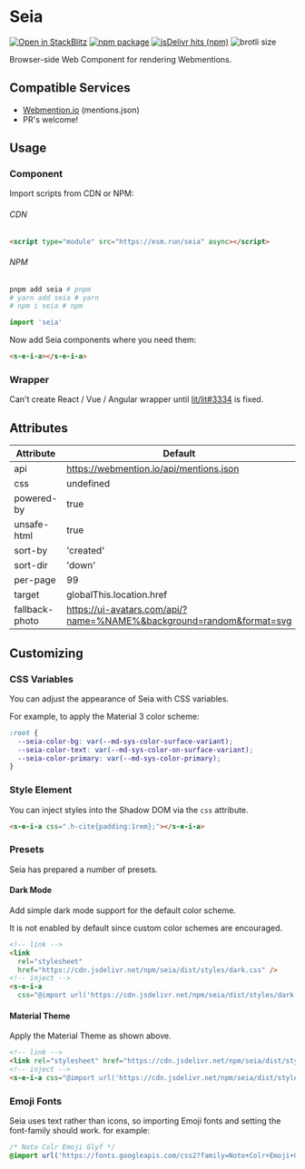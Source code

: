 # Seia

[![Open in StackBlitz](https://developer.stackblitz.com/img/open_in_stackblitz_small.svg)](https://stackblitz.com/github/importantimport/seia?file=index.html)
[![npm package](https://img.shields.io/npm/v/seia)](https://www.npmjs.com/package/seia)
[![jsDelivr hits (npm)](https://img.shields.io/jsdelivr/npm/hm/seia?color=%23ff5627)](https://www.jsdelivr.com/package/npm/seia)
![brotli size](https://img.badgesize.io/https://esm.run/seia?compression=brotli)

Browser-side Web Component for rendering Webmentions.

## Compatible Services

- [Webmention.io](https://webmention.io) (mentions.json)
- PR's welcome!

## Usage

### Component

Import scripts from CDN or NPM:

###### CDN

```html
<script type="module" src="https://esm.run/seia" async></script>
```

###### NPM

```bash
pnpm add seia # pnpm
# yarn add seia # yarn
# npm i seia # npm
```

```ts
import 'seia'
```

Now add Seia components where you need them:

```html
<s-e-i-a></s-e-i-a>
```

### Wrapper

Can't create React / Vue / Angular wrapper until [lit/lit#3334](https://github.com/lit/lit/issues/3334) is fixed.

## Attributes

| Attribute      | Default                                                              | Comment                                                                   |
| -------------- | -------------------------------------------------------------------- | ------------------------------------------------------------------------- |
| api            | https://webmention.io/api/mentions.json                              |                                                                           |
| css            | undefined                                                            | Inject styles                                                             |
| powered-by     | true                                                                 |                                                                           |
| unsafe-html    | true                                                                 |                                                                           |
| sort-by        | 'created'                                                            | [webmention.io#sorting](https://github.com/aaronpk/webmention.io#sorting) |
| sort-dir       | 'down'                                                               | [webmention.io#sorting](https://github.com/aaronpk/webmention.io#sorting) |
| per-page       | 99                                                                   | [webmention.io#paging](https://github.com/aaronpk/webmention.io#paging)   |
| target         | globalThis.location.href                                             | without searchParams                                                      |
| fallback-photo | https://ui-avatars.com/api/?name=%NAME%&background=random&format=svg | `%NAME%` will be replaced with the `author.name`                          |

## Customizing

### CSS Variables

You can adjust the appearance of Seia with CSS variables.

For example, to apply the Material 3 color scheme:

```css
:root {
  --seia-color-bg: var(--md-sys-color-surface-variant);
  --seia-color-text: var(--md-sys-color-on-surface-variant);
  --seia-color-primary: var(--md-sys-color-primary);
}
```

### Style Element

You can inject styles into the Shadow DOM via the `css` attribute.

```html
<s-e-i-a css=".h-cite{padding:1rem};"></s-e-i-a>
```

### Presets

Seia has prepared a number of presets.

#### Dark Mode

Add simple dark mode support for the default color scheme.

It is not enabled by default since custom color schemes are encouraged.

```html
<!-- link -->
<link
  rel="stylesheet"
  href="https://cdn.jsdelivr.net/npm/seia/dist/styles/dark.css" />
<!-- inject -->
<s-e-i-a
  css="@import url('https://cdn.jsdelivr.net/npm/seia/dist/styles/dark.css');"></s-e-i-a>
```

#### Material Theme

Apply the Material Theme as shown above.

```html
<!-- link -->
<link rel="stylesheet" href="https://cdn.jsdelivr.net/npm/seia/dist/styles/material.css" />
<!-- inject -->
<s-e-i-a css="@import url('https://cdn.jsdelivr.net/npm/seia/dist/styles/material.css');"></s-e-i-a>
```

### Emoji Fonts

Seia uses text rather than icons, so importing Emoji fonts and setting the font-family should work. for example:

```css
/* Noto Colr Emoji Glyf */
@import url('https://fonts.googleapis.com/css2?family=Noto+Colr+Emoji+Glyf&display=swap');
```
